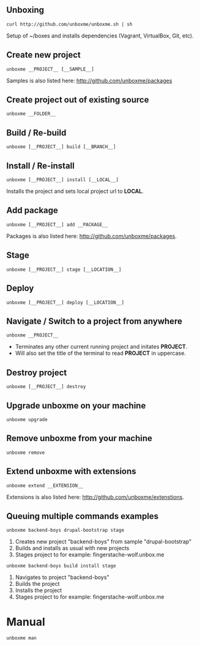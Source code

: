 ## Unboxing

`curl http://github.com/unboxme/unboxme.sh | sh`

Setup of ~/boxes and installs dependencies (Vagrant, VirtualBox, Git, etc).

## Create new project

`unboxme __PROJECT__ [__SAMPLE__]`

Samples is also listed here: http://github.com/unboxme/packages

## Create project out of existing source

`unboxme __FOLDER__`

## Build / Re-build

`unboxme [__PROJECT__] build [__BRANCH__]`

## Install / Re-install

`unboxme [__PROJECT__] install [__LOCAL__]`

Installs the project and sets local project url to __LOCAL__.

## Add package

`unboxme [__PROJECT__] add __PACKAGE__`

Packages is also listed here: http://github.com/unboxme/packages.

## Stage

`unboxme [__PROJECT__] stage [__LOCATION__]`

## Deploy

`unboxme [__PROJECT__] deploy [__LOCATION__]`

## Navigate / Switch to a project from anywhere

`unboxme __PROJECT__`

* Terminates any other current running project and initates __PROJECT__.
* Will also set the title of the terminal to read __PROJECT__ in uppercase. 

## Destroy project

`unboxme [__PROJECT__] destroy`

## Upgrade unboxme on your machine

`unboxme upgrade`

## Remove unboxme from your machine

`unboxme remove`

## Extend unboxme with extensions

`unboxme extend __EXTENSION__`

Extensions is also listed here: http://github.com/unboxme/extenstions.

## Queuing multiple commands examples

`unboxme backend-boys drupal-bootstrap stage`

1. Creates new project "backend-boys" from sample "drupal-bootstrap"
2. Builds and installs as usual with new projects
3. Stages project to for example: fingerstache-wolf.unbox.me

`unboxme backend-boys build install stage`

1. Navigates to project "backend-boys"
2. Builds the project
3. Installs the project
3. Stages project to for example: fingerstache-wolf.unbox.me

# Manual

`unboxme man`
